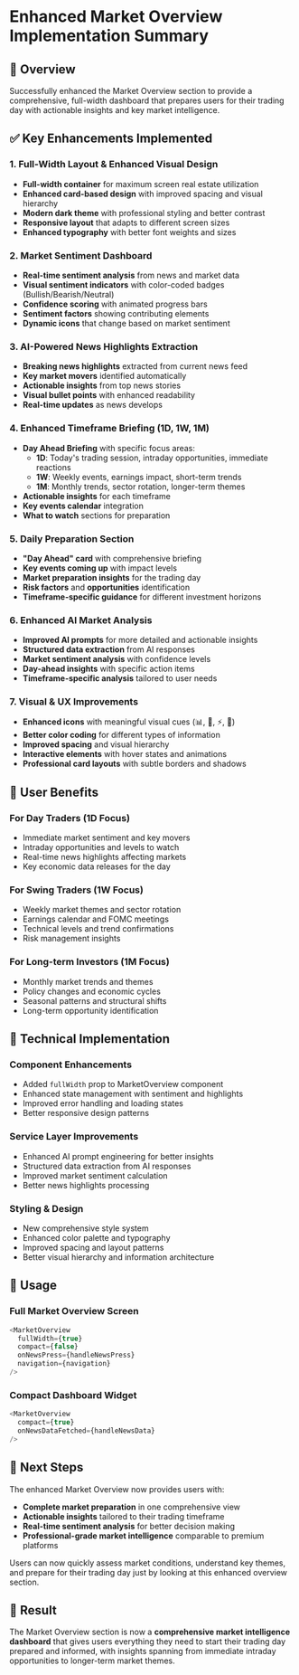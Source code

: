 # Enhanced Market Overview Implementation Summary

## 🚀 Overview

Successfully enhanced the Market Overview section to provide a comprehensive, full-width dashboard that prepares users for their trading day with actionable insights and key market intelligence.

## ✅ Key Enhancements Implemented

### 1. **Full-Width Layout & Enhanced Visual Design**
- **Full-width container** for maximum screen real estate utilization
- **Enhanced card-based design** with improved spacing and visual hierarchy
- **Modern dark theme** with professional styling and better contrast
- **Responsive layout** that adapts to different screen sizes
- **Enhanced typography** with better font weights and sizes

### 2. **Market Sentiment Dashboard**
- **Real-time sentiment analysis** from news and market data
- **Visual sentiment indicators** with color-coded badges (Bullish/Bearish/Neutral)
- **Confidence scoring** with animated progress bars
- **Sentiment factors** showing contributing elements
- **Dynamic icons** that change based on market sentiment

### 3. **AI-Powered News Highlights Extraction**
- **Breaking news highlights** extracted from current news feed
- **Key market movers** identified automatically
- **Actionable insights** from top news stories
- **Visual bullet points** with enhanced readability
- **Real-time updates** as news develops

### 4. **Enhanced Timeframe Briefing (1D, 1W, 1M)**
- **Day Ahead Briefing** with specific focus areas:
  - **1D**: Today's trading session, intraday opportunities, immediate reactions
  - **1W**: Weekly events, earnings impact, short-term trends  
  - **1M**: Monthly trends, sector rotation, longer-term themes
- **Actionable insights** for each timeframe
- **Key events calendar** integration
- **What to watch** sections for preparation

### 5. **Daily Preparation Section**
- **"Day Ahead" card** with comprehensive briefing
- **Key events coming up** with impact levels
- **Market preparation insights** for the trading day
- **Risk factors** and **opportunities** identification
- **Timeframe-specific guidance** for different investment horizons

### 6. **Enhanced AI Market Analysis**
- **Improved AI prompts** for more detailed and actionable insights
- **Structured data extraction** from AI responses
- **Market sentiment analysis** with confidence levels
- **Day-ahead insights** with specific action items
- **Timeframe-specific analysis** tailored to user needs

### 7. **Visual & UX Improvements**
- **Enhanced icons** with meaningful visual cues (📊, 🎯, ⚡, 📅)
- **Better color coding** for different types of information
- **Improved spacing** and visual hierarchy
- **Interactive elements** with hover states and animations
- **Professional card layouts** with subtle borders and shadows

## 🎯 User Benefits

### **For Day Traders (1D Focus)**
- Immediate market sentiment and key movers
- Intraday opportunities and levels to watch
- Real-time news highlights affecting markets
- Key economic data releases for the day

### **For Swing Traders (1W Focus)**
- Weekly market themes and sector rotation
- Earnings calendar and FOMC meetings
- Technical levels and trend confirmations
- Risk management insights

### **For Long-term Investors (1M Focus)**
- Monthly market trends and themes
- Policy changes and economic cycles
- Seasonal patterns and structural shifts
- Long-term opportunity identification

## 🔧 Technical Implementation

### **Component Enhancements**
- Added `fullWidth` prop to MarketOverview component
- Enhanced state management with sentiment and highlights
- Improved error handling and loading states
- Better responsive design patterns

### **Service Layer Improvements**
- Enhanced AI prompt engineering for better insights
- Structured data extraction from AI responses
- Improved market sentiment calculation
- Better news highlights processing

### **Styling & Design**
- New comprehensive style system
- Enhanced color palette and typography
- Improved spacing and layout patterns
- Better visual hierarchy and information architecture

## 📱 Usage

### **Full Market Overview Screen**
```typescript
<MarketOverview 
  fullWidth={true}
  compact={false}
  onNewsPress={handleNewsPress}
  navigation={navigation}
/>
```

### **Compact Dashboard Widget**
```typescript
<MarketOverview 
  compact={true}
  onNewsDataFetched={handleNewsData}
/>
```

## 🚀 Next Steps

The enhanced Market Overview now provides users with:
- **Complete market preparation** in one comprehensive view
- **Actionable insights** tailored to their trading timeframe
- **Real-time sentiment analysis** for better decision making
- **Professional-grade market intelligence** comparable to premium platforms

Users can now quickly assess market conditions, understand key themes, and prepare for their trading day just by looking at this enhanced overview section.

## 🎉 Result

The Market Overview section is now a **comprehensive market intelligence dashboard** that gives users everything they need to start their trading day prepared and informed, with insights spanning from immediate intraday opportunities to longer-term market themes.